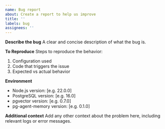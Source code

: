 ```yaml
---
name: Bug report
about: Create a report to help us improve
title: ''
labels: bug
assignees: ''
---
```


**Describe the bug**
A clear and concise description of what the bug is.

**To Reproduce**
Steps to reproduce the behavior:
1. Configuration used
2. Code that triggers the issue
3. Expected vs actual behavior

**Environment**
- Node.js version: [e.g. 22.0.0]
- PostgreSQL version: [e.g. 16.0]
- pgvector version: [e.g. 0.7.0]
- pg-agent-memory version: [e.g. 0.1.0]

**Additional context**
Add any other context about the problem here, including relevant logs or error messages.